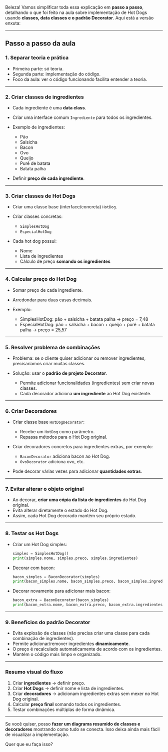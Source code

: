 Beleza! Vamos simplificar toda essa explicação em **passo a passo**, detalhando o que foi feito na aula sobre implementação de Hot Dogs usando **classes, data classes e o padrão Decorator**. Aqui está a versão enxuta:

---

## **Passo a passo da aula**

### **1. Separar teoria e prática**

* Primeira parte: só teoria.
* Segunda parte: implementação do código.
* Foco da aula: ver o código funcionando facilita entender a teoria.

---

### **2. Criar classes de ingredientes**

* Cada ingrediente é uma **data class**.
* Criar uma interface comum `Ingrediente` para todos os ingredientes.
* Exemplo de ingredientes:

  * Pão
  * Salsicha
  * Bacon
  * Ovo
  * Queijo
  * Purê de batata
  * Batata palha
* Definir **preço de cada ingrediente**.

---

### **3. Criar classes de Hot Dogs**

* Criar uma classe base (interface/concreta) `HotDog`.
* Criar classes concretas:

  * `SimplesHotDog`
  * `EspecialHotDog`
* Cada hot dog possui:

  * Nome
  * Lista de ingredientes
  * Cálculo de preço **somando os ingredientes**

---

### **4. Calcular preço do Hot Dog**

* Somar preço de cada ingrediente.
* Arredondar para duas casas decimais.
* Exemplo:

  * SimplesHotDog: pão + salsicha + batata palha → preço = 7,48
  * EspecialHotDog: pão + salsicha + bacon + queijo + purê + batata palha → preço = 25,57

---

### **5. Resolver problema de combinações**

* Problema: se o cliente quiser adicionar ou remover ingredientes, precisaríamos criar muitas classes.
* Solução: usar o **padrão de projeto Decorator**.

  * Permite adicionar funcionalidades (ingredientes) sem criar novas classes.
  * Cada decorador adiciona **um ingrediente** ao Hot Dog existente.

---

### **6. Criar Decoradores**

* Criar classe base `HotDogDecorator`:

  * Recebe um `HotDog` como parâmetro.
  * Repassa métodos para o Hot Dog original.
* Criar decoradores concretos para ingredientes extras, por exemplo:

  * `BaconDecorator` adiciona bacon ao Hot Dog.
  * `OvoDecorator` adiciona ovo, etc.
* Pode decorar várias vezes para adicionar **quantidades extras**.

---

### **7. Evitar alterar o objeto original**

* Ao decorar, **criar uma cópia da lista de ingredientes** do Hot Dog original.
* Evita alterar diretamente o estado do Hot Dog.
* Assim, cada Hot Dog decorado mantém seu próprio estado.

---

### **8. Testar os Hot Dogs**

* Criar um Hot Dog simples:

  ```python
  simples = SimplesHotDog()
  print(simples.nome, simples.preco, simples.ingredientes)
  ```
* Decorar com bacon:

  ```python
  bacon_simples = BaconDecorator(simples)
  print(bacon_simples.nome, bacon_simples.preco, bacon_simples.ingredientes)
  ```
* Decorar novamente para adicionar mais bacon:

  ```python
  bacon_extra = BaconDecorator(bacon_simples)
  print(bacon_extra.nome, bacon_extra.preco, bacon_extra.ingredientes)
  ```

---

### **9. Benefícios do padrão Decorator**

* Evita explosão de classes (não precisa criar uma classe para cada combinação de ingredientes).
* Permite adicionar/remover ingredientes **dinamicamente**.
* O preço é recalculado automaticamente de acordo com os ingredientes.
* Mantém o código mais limpo e organizado.

---

### **Resumo visual do fluxo**

1. Criar **ingredientes** → definir preço.
2. Criar **Hot Dogs** → definir nome e lista de ingredientes.
3. Criar **decoradores** → adicionam ingredientes extras sem mexer no Hot Dog original.
4. Calcular **preço final** somando todos os ingredientes.
5. Testar combinações múltiplas de forma dinâmica.

---

Se você quiser, posso **fazer um diagrama resumido de classes e decoradores** mostrando como tudo se conecta. Isso deixa ainda mais fácil de visualizar a implementação.

Quer que eu faça isso?
